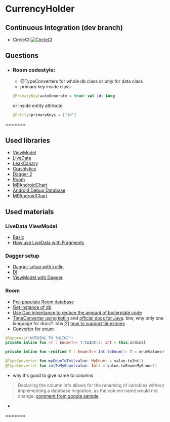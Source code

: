 #  CurrencyHolder

## Continuous Integration (dev branch)
* CircleCI [![CircleCI](https://circleci.com/gh/bruce-willis/CurrencyHolder/tree/dev.svg?style=svg)](https://circleci.com/gh/bruce-willis/CurrencyHolder/tree/dev)

## Questions

* ### Room codestyle:
    * @TypeConverters for whole db class or only for data class
    * primary key inside class
    ```kotlin
    @PrimaryKey(autoGenerate = true) val id: Long
    ```
    or inside entity attribute
    ```kotlin
    @Entity(primaryKeys = ["id"]
    ```

=======
## Used libraries

* [ViewModel](https://developer.android.com/topic/libraries/architecture/viewmodel)
* [LiveData](https://developer.android.com/topic/libraries/architecture/livedata)
* [LeakCanary](https://github.com/square/leakcanary)
* [Crashlytics](https://fabric.io/kits/android/crashlytics)
* [Dagger 2](https://google.github.io/dagger/)
* [Room](https://developer.android.com/topic/libraries/architecture/room)
* [MPAndroidChart](https://github.com/PhilJay/MPAndroidChart)
* [Android Debug Database](https://github.com/amitshekhariitbhu/Android-Debug-Database)
* [MPAndroidChart](https://github.com/PhilJay/MPAndroidChart)

## Used materials

### LiveData ViewModel
* [Basic](https://medium.com/@taman.neupane/basic-example-of-livedata-and-viewmodel-14d5af922d0)
* [How use LiveData with Fragments](https://medium.com/citerus/lifecycle-fragments-backstack-f32e34f012d5)

### Dagger setup
* [Dagger setup with kotlin](https://code.luasoftware.com/tutorials/android/setup-dagger2-for-android-kotlin/)
* [DI](http://albertgao.xyz/2018/04/18/dependency-injection-on-android-with-dagger-android-and-kotlin/)
* [ViewModel with Dagger](http://www.albertgao.xyz/2018/05/22/3-ways-to-handle-view-model-creation-in-android-with-dagger-and-kotlin/)


### Room
* [Pre-populate Room database](https://android.jlelse.eu/pre-populate-room-database-6920f9acc870)
* [Get instance of db](https://github.com/googlesamples/android-sunflower/blob/master/app/src/main/java/com/google/samples/apps/sunflower/data/AppDatabase.kt#L39)
* [Use Dao inheritance to reduce the amount of boilerplate code](https://gist.github.com/florina-muntenescu/1c78858f286d196d545c038a71a3e864)
* [TimeConverter using kotlin](https://gist.github.com/tinmegali/d4a477785f01e57066915a44543db6ed) and [official docs for Java](https://developer.android.com/training/data-storage/room/referencing-data#type-converters). 
btw, why only one language for docs?. 
btw[2] [how to support timezones](https://medium.com/@chrisbanes/room-time-2b4cf9672b98)
* [Converter for enum](https://stackoverflow.com/a/51104802/6696410)
```kotlin
@Suppress("NOTHING_TO_INLINE")
private inline fun <T : Enum<T>> T.toInt(): Int = this.ordinal

private inline fun <reified T : Enum<T>> Int.toEnum(): T = enumValues<T>()[this]
```
```kotlin
@TypeConverter fun myEnumToTnt(value: MyEnum) = value.toInt()
@TypeConverter fun intToMyEnum(value: Int) = value.toEnum<MyEnum>()
```
* why it's good to give name to columns
> Declaring the column info allows for the renaming of variables without implementing a database migration, as the column name would not change.
[comment from google sample](https://github.com/googlesamples/android-sunflower/blob/master/app/src/main/java/com/google/samples/apps/sunflower/data/GardenPlanting.kt#L31)
* 
=======
